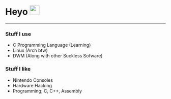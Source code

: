 <h1>
  Heyo
  <img src="https://media.giphy.com/media/hvRJCLFzcasrR4ia7z/giphy.gif" width="30px"/>
</h1>

---
### Stuff I use
- C Programming Language (Learning)
- Linux (Arch btw)
- DWM (Along with other Suckless Sofware)

### Stuff I like
- Nintendo Consoles
- Hardware Hacking
- Programming; C, C++, Assembly
